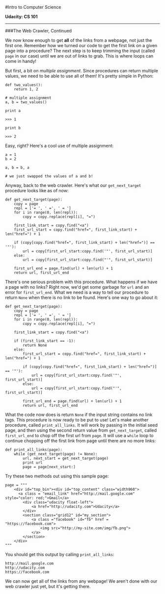 #Intro to Computer Science

**Udacity: CS 101**

---

###The Web Crawler, Continued

We now know enough to get **all** of the links from a webpage, not just the first one. Remember how we turned our code to get the first link on a given page into a procedure? The next step is to keep trimming the input (called `page` in our case) until we are out of links to grab. This is where loops can come in handy!

But first, a bit on *multiple assignment*. Since procedures can return multiple values, we need to be able to use all of them! It's pretty simple in Python:

	def two_values():
		return 1, 2
		
	# multiple assignment
	a, b = two_values()
	
	print a
	
	>>> 1
	
	print b
	
	>>> 2

Easy, right? Here's a cool use of multiple assignment:

	a = 1
	b = 2
	
	a, b = b, a
	
	# we just swapped the values of a and b!

Anyway, back to the web crawler. Here's what our `get_next_target` procedure looks like as of now:

	def get_next_target(page):
		copy = page
		repl = ['= ', ' =', ' = ']
		for i in range(0, len(repl)):
			copy = copy.replace(repl[i], "=")

		first_link_start = copy.find("<a")
		first_url_start = copy.find("href=", first_link_start) + len("href=") + 1

		if (copy[copy.find("href=", first_link_start) + len("href=")] == '"'):
			url = copy[first_url_start:copy.find('"', first_url_start)]
		else:
			url = copy[first_url_start:copy.find("'", first_url_start)]

		first_url_end = page.find(url) + len(url) + 1
		return url, first_url_end
			
There's one serious problem with this procedure. What happens if we have a page with no links? Right now, we'd get some garbage for `url` and an error for `first_url_end`. What we need is a way to tell our procedure to return `None` when there is no link to be found. Here's one way to go about it:

	def get_next_target(page):
		copy = page
		repl = ['= ', ' =', ' = ']
		for i in range(0, len(repl)):
			copy = copy.replace(repl[i], "=")

		first_link_start = copy.find("<a")
	
		if (first_link_start == -1):
			return None
		else:
			first_url_start = copy.find("href=", first_link_start) + len("href=") + 1

			if (copy[copy.find("href=", first_link_start) + len("href=")] == '"'):
				url = copy[first_url_start:copy.find('"', first_url_start)]
			else:
				url = copy[first_url_start:copy.find("'", first_url_start)]

			first_url_end = page.find(url) + len(url) + 1
			return url, first_url_end
			
What the code now does is return `None` if the input string contains no link tags. This procedure is now ready to be put to use! Let's make another procedure, called `print_all_links`. It will work by passing in the initial seed page, and then using the second return value from `get_next_target`, called `first_url_end` to chop off the first url from `page`. It will use a `while` loop to continue chopping off the first link from page until there are no more links:

	def print_all_links(page):
		while (get_next_target(page) != None):
			url, next_start = get_next_target(page)
			print url
			page = page[next_start:]
			
Try these two methods out using this sample page:

	page = """
        <div id="top_bin"><div id="top_content" class="width960">
          <a class = "email_link" href="http://mail.google.com" style="color: red;">Gmail</a>
            <div class="udacity float-left">
                <a href="http://udacity.com">Udacity</a>
            </div>
			<section class="grid12" id="my_section">
				<a class ="facebook" id="fb" href = "https://facebook.com">
					<img src="http://my-site.com/img/fb.png">
				</a>
			</section>
        </div>
	"""
	
You should get this output by calling `print_all_links`:

	http://mail.google.com
	http://udacity.com
	https://facebook.com
	
We can now get all of the links from any webpage!  We aren't done with our web crawler just yet, but it's getting there.